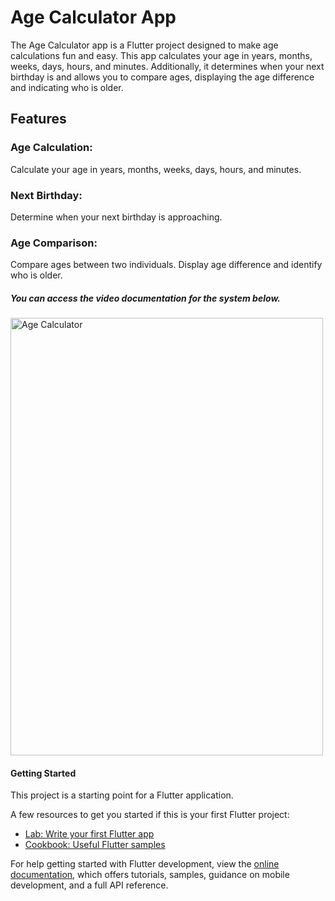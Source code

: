 # Age Calculator App
The Age Calculator app is a Flutter project designed to make age calculations fun and easy. This app calculates your age in years, months, weeks, days, hours, and minutes. Additionally, it determines when your next birthday is and allows you to compare ages, displaying the age difference and indicating who is older.

## Features
### Age Calculation:
Calculate your age in years, months, weeks, days, hours, and minutes.

### Next Birthday:
Determine when your next birthday is approaching.

### Age Comparison:
Compare ages between two individuals.
Display age difference and identify who is older.

##### You can access the video documentation for the system below.

<a href="https://drive.google.com/file/d/1e6xbF-VflsdQAPOghV_iku8kdBZ6FE2K/view?usp=drivesdk">
  <img src="https://github.com/LubnaMBsharat/AgeCalculator/assets/108155549/8fa629c7-6e35-407b-80f3-3ea1ceb4671e" alt="Age Calculator" width="500" height="700">
</a>

#### Getting Started

This project is a starting point for a Flutter application.

A few resources to get you started if this is your first Flutter project:

- [Lab: Write your first Flutter app](https://docs.flutter.dev/get-started/codelab)
- [Cookbook: Useful Flutter samples](https://docs.flutter.dev/cookbook)

For help getting started with Flutter development, view the
[online documentation](https://docs.flutter.dev/), which offers tutorials,
samples, guidance on mobile development, and a full API reference.
